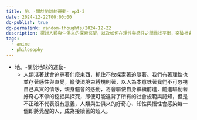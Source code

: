 ```yaml
---
title: 地。-關於地球的運動- ep1-3
date: 2024-12-22T00:00:00
dg-publish: true
dg-permalink: random-thoughts/2024-12-22
description: 探討人類與生俱來的探索慾望，以及如何在理性與感性之間尋找平衡，突破社會規範的限制，追求知識與真理。
tags: 
  - anime
  - philosophy
---
```

- 地。-關於地球的運動-
  - 人類活著就會追尋著什麼東西，抓住不放探索著追隨著。我們有著理性也並存著感性與直覺，縱使環境束縛規則著，以人為本意味著我們不可忽視自己真實的情感，親身體會的感動，將會驅使自身繼續前進，前進驅動著好奇心不停的挖掘與探究，即便可能違背了所有的社會規範與認知，但是不正確不代表沒有意義，人類與生俱來的好奇心、知性與悟性會感染每一個即將覺醒的人，成為接續著的超人。
